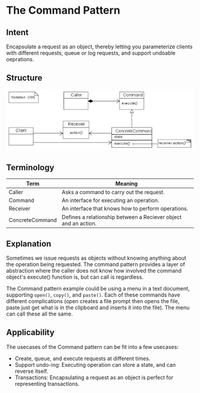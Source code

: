 # The Command Pattern

## Intent

Encapsulate a request as an object, thereby letting you parameterize clients
with different requests, queue or log requests, and support undoable oeprations.

## Structure

![](../data/command_pattern_uml.png)

## Terminology

| Term            | Meaning                                                         |
| --------------- | --------------------------------------------------------------- |
| Caller          | Asks a command to carry out the request.                        |
| Command         | An interface for executing an operation.                        |
| Receiver        | An interface that knows how to perform operations.              |
| ConcreteCommand | Defines a relationship between a Reciever object and an action. |

## Explanation

Sometimes we issue requests as objects without knowing anything about the operation being requested.
The command pattern provides a layer of abstraction where the caller does not
know how involved the command object's execute() function is, but can call is regardless.

The Command pattern example could be using a menu in a text document,
supporting `open()`, `copy()`, and `paste()`.  Each of these commands have
different complications (open creates a file prompt then opens the file, paste
just get what is in the clipboard and inserts it into the file). The menu can
call these all the same.

## Applicability

The usecases of the Command pattern can be fit into a few usecases:
 * Create, queue, and execute requests at different times. 
 * Support undo-ing: Executing operation can store a state, and can reverse itself.
 * Transactions: Encapsulating a request as an object is perfect for representing transactions.

